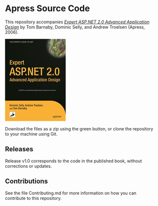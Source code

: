 # Apress Source Code

This repository accompanies [*Expert ASP.NET 2.0 Advanced Application Design*](http://www.apress.com/9781590595220) by Tom Barnaby, Dominic Selly, and Andrew Troelsen (Apress, 2006).

![Cover image](9781590595220.jpg)

Download the files as a zip using the green button, or clone the repository to your machine using Git.

## Releases

Release v1.0 corresponds to the code in the published book, without corrections or updates.

## Contributions

See the file Contributing.md for more information on how you can contribute to this repository.
